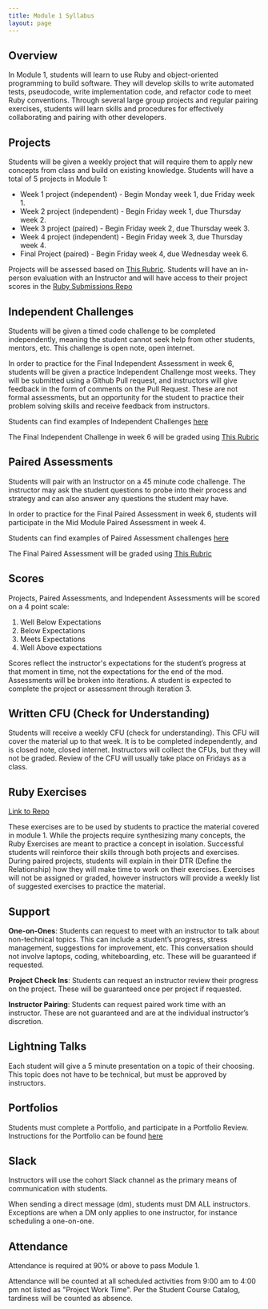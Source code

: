 ```yaml
---
title: Module 1 Syllabus
layout: page
---
```


## Overview

In Module 1, students will learn to use Ruby and object-oriented programming to build software. They will develop skills to write automated tests, pseudocode, write implementation code, and refactor code to meet Ruby conventions. Through several large group projects and regular pairing exercises, students will learn skills and procedures for effectively collaborating and pairing with other developers.

## Projects

Students will be given a weekly project that will require them to apply new concepts from class and build on existing knowledge. Students will have a total of 5 projects in Module 1:

* Week 1 project (independent) - Begin Monday week 1, due Friday week 1.
* Week 2 project (independent) - Begin Friday week 1, due Thursday week 2.
* Week 3 project (paired) - Begin Friday week 2, due Thursday week 3.
* Week 4 project (independent) - Begin Friday week 3, due Thursday week 4.
* Final Project (paired) - Begin Friday week 4, due Wednesday week 6.

Projects will be assessed based on [This Rubric](./project_rubric). Students will have an in-person evaluation with an Instructor and will have access to their project scores in the [Ruby Submissions Repo](https://github.com/turingschool/ruby-submissions)

## Independent Challenges

Students will be given a timed code challenge to be completed independently, meaning the student cannot seek help from other students, mentors, etc. This challenge is open note, open internet.

In order to practice for the Final Independent Assessment in week 6, students will be given a practice Independent Challenge most weeks. They will be submitted using a Github Pull request, and instructors will give feedback in the form of comments on the Pull Request. These are not formal assessments, but an opportunity for the student to practice their problem solving skills and receive feedback from instructors.

Students can find examples of Independent Challenges [here](./exercises)

The Final Independent Challenge in week 6 will be graded using [This Rubric](./independent_rubric)

## Paired Assessments

Students will pair with an Instructor on a 45 minute code challenge. The instructor may ask the student questions to probe into their process and strategy and can also answer any questions the student may have.

In order to practice for the Final Paired Assessment in week 6, students will participate in the Mid Module Paired Assessment in week 4.

Students can find examples of Paired Assessment challenges [here](./exercises)

The Final Paired Assessment will be graded using [This Rubric](./paired_rubric)

## Scores

Projects, Paired Assessments, and Independent Assessments will be scored on a 4 point scale:

1. Well Below Expectations
2. Below Expectations
3. Meets Expectations
4. Well Above expectations

Scores reflect the instructor's expectations for the student’s progress at that moment in time, not the expectations for the end of the mod. Assessments will be broken into iterations. A student is expected to complete the project or assessment through iteration 3.

## Written CFU (Check for Understanding)

Students will receive a weekly CFU (check for understanding). This CFU will cover the material up to that week. It is to be completed independently, and is closed note, closed internet. Instructors will collect the CFUs, but they will not be graded. Review of the CFU will usually take place on Fridays as a class.

## Ruby Exercises
[Link to Repo](https://github.com/turingschool/ruby-exercises)

These exercises are to be used by students to practice the material covered in module 1. While the projects require synthesizing many concepts, the Ruby Exercises are meant to practice a concept in isolation. Successful students will reinforce their skills through both projects and exercises. During paired projects, students will explain in their DTR (Define the Relationship) how they will make time to work on their exercises. Exercises will not be assigned or graded, however instructors will provide a weekly list of suggested exercises to practice the material.

## Support

**One-on-Ones**: Students can request to meet with an instructor to talk about non-technical topics. This can include a student’s progress, stress management, suggestions for improvement, etc. This conversation should not involve laptops, coding, whiteboarding, etc. These will be guaranteed if requested.

**Project Check Ins**: Students can request an instructor review their progress on the project. These will be guaranteed once per project if requested.

**Instructor Pairing**: Students can request paired work time with an instructor. These are not guaranteed and are at the individual instructor’s discretion.

## Lightning Talks

Each student will give a 5 minute presentation on a topic of their choosing. This topic does not have to be technical, but must be approved by instructors.

## Portfolios

Students must complete a Portfolio, and participate in a Portfolio Review. Instructions for the Portfolio can be found [here](./portfolios)

## Slack

Instructors will use the cohort Slack channel as the primary means of communication with students.

When sending a direct message (dm), students must DM ALL instructors. Exceptions are when a DM only applies to one instructor, for instance scheduling a one-on-one.

## Attendance

Attendance is required at 90% or above to pass Module 1.

Attendance will be counted at all scheduled activities from 9:00 am to 4:00 pm not listed as "Project Work Time". Per the Student Course Catalog, tardiness will be counted as absence.

